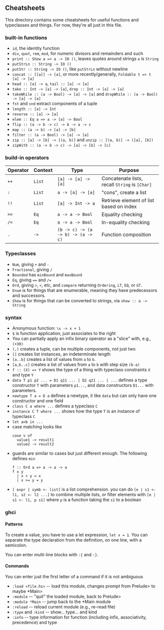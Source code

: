 ## Cheatsheets

This directory contains some cheatsheets for useful functions and typeclasses and things.
For now, they're all just in this file.

### built-in functions

* `id`, the identity function
* `div`, `quot`, `rem`, `mod`, for numeric divisors and remainders and such
* `print :: Show a => a -> IO ()`, leaves quotes around strings `a` is `String`
* `putStrLn :: String -> IO ()`
* `putStr :: String -> IO ()`, like `putStrLn` without newline
* `concat :: [[a]] -> [a]`, or more recently/generally, `Foldable t => t [a] -> [a]`
* `head :: [a] -> a`, `tail :: [a] -> [a]`
* `take :: Int -> [a] -> [a]`, `drop :: Int -> [a] -> [a]`
* `takeWhile :: (a -> Bool) -> [a] -> [a]` and `dropWhile :: (a -> Bool) -> [a] -> [a]`
* `fst` and `snd` extract components of a tuple
* `length :: [a] -> Int`
* `reverse :: [a] -> [a]`
* `elem :: Eq a => a -> [a] -> Bool`
* `flip :: (a -> b -> c) -> b -> a -> c`
* `map :: (a -> b) -> [a] -> [b]`
* `filter :: (a -> Bool) -> [a] -> [a]`
* `zip :: [a] -> [b] -> [(a, b)]` and `unzip :: [(a, b)] -> ([a], [b])`
* `zipWith :: (a -> b -> c) -> [a] -> [b] -> [c]`


### build-in operators

| Operator | Context | Type                               | Purpose |
| -------- | ------- | ---------------------------------- | ------- |
| `++`     | `List`  | `[a] -> [a] -> [a]`                | Concatenate lists, recall `String` is `[Char]` |
| `:`      | `List`  | `a -> [a] -> [a]`                  | "cons", create a list                          |
| `!!`     | `List`  | `[a] -> Int -> a`                  | Retrieve element of list based on index |
| `==`     | `Eq`    | `a -> a -> Bool`                   | Equality checking    |
| `/=`     | `Eq`    | `a -> a -> Bool`                   | In-equality checking |
| `.`      | `->`    | `(b -> c) -> (a -> b) -> (a -> c)` | Function composition |


### Typeclasses

* `Num`, giving `+` and `-`
* `Fractional`, giving `/`
* `Bounded` has `minBound` and `maxBound`
* `Eq`, giving `==` and `/=`
* `Ord`, giving `>`, `<`, etc, and `compare` returning `Ordering`, `LT`, `EQ`, or `GT`.
* `Enum` is for things that are enumerable, meaning they have predecessors and successors.
* `Show` is for things that can be converted to strings, via `show :: a -> String`


### syntax

* Anonymous function: `\x -> x + 1`
* `$` is function application, just associates to the right
* You can partially apply an infix binary operator as a "slice" with, e.g., `(+30)`
* `(,)` creates a tuple, can be multiple components, not just two
* `[]` creates list instances, an indeterminate length
* `[a..b]` creates a list of values from `a` to `b`.
* `[a,b..c]` creates a list of values from `a` to `b` with step size `(b-a)`
* `f :: (X) => Y` shows the type of a thing with typeclass constraints `X` and type `Y`
* `data T p1 p2 ... = D1 q11 ... | D2 q21 ... | ...` defines a type constructor `T` with parameters
    `p1...`, and data constructors `D1...` with parameters.
* `newtype T a = D a` defines a newtype, it like `data` but can only have one constructor and one field
* `class C a where ...` defines a typeclass `C`
* `instance C T where ...` shows how the type `T` is an instance of typeclass `C`
* `let a=b in ...`
* case matching looks like
    ```
    case v of
      value1 -> result1
      value2 -> result2
    ```
* guards are similar to cases but just different enough. The following defines `min`
    ```
    f :: Ord a => a -> a -> a
    f x y
      | x < y = x
      | x >= y = y
    ```
* `[ expr | symb <- list]` is a list comprehension. you can do `[e | s1 <- l1, s2 <- l2 ...]` to
    combine multiple lists, or filter elements with `[e | s1 <- l1, p s1]` where `p` is a function taking
    the `s1` to a boolean


### ghci

#### Patterns

To create a value, you have to use a let expression, `let x = 1`. You can separate the type
declaration from the definition, on one line, with a semicolon.

You can enter multi-line blocks with `:{` and `:}`.

#### Commands

You can enter just the first letter of a command if it is not ambiguous

* `:load <file.hs>` -- load this module, changes prompt from Prelude> to maybe *Main>
* `:module` -- "quit" the loaded module, back to Prelude>
* `:module *Main` -- jump back to the *Main module
* `:reload` -- reload current module (e.g., re-read file)
* `:type` and `:kind` -- show... type... and kind
* `:info` -- type information for function (including infix, associativity, precedence) and type
